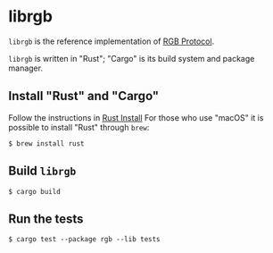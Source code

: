 # librgb
`librgb` is the reference implementation of [RGB Protocol](https://github.com/rgb-org/spec).

`librgb` is written in "Rust"; "Cargo" is its build system and package manager.

## Install "Rust" and "Cargo"

Follow the instructions in [Rust Install](https://www.rust-lang.org/en-US/install.html)
For those who use "macOS" it is possible to install "Rust" through `brew`:

`$ brew install rust`

## Build `librgb`

`$ cargo build`

## Run the tests

`$ cargo test --package rgb --lib tests`
